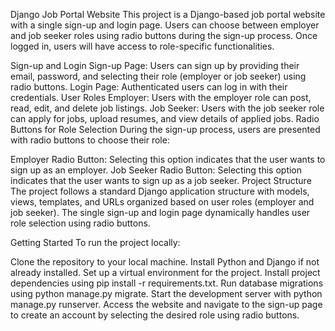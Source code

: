 Django Job Portal Website
This project is a Django-based job portal website with a single sign-up and login page. Users can choose between employer and job seeker roles using radio buttons during the sign-up process. Once logged in, users will have access to role-specific functionalities.

Sign-up and Login
Sign-up Page: Users can sign up by providing their email, password, and selecting their role (employer or job seeker) using radio buttons.
Login Page: Authenticated users can log in with their credentials.
User Roles
Employer: Users with the employer role can post, read, edit, and delete job listings.
Job Seeker: Users with the job seeker role can apply for jobs, upload resumes, and view details of applied jobs.
Radio Buttons for Role Selection
During the sign-up process, users are presented with radio buttons to choose their role:

Employer Radio Button: Selecting this option indicates that the user wants to sign up as an employer.
Job Seeker Radio Button: Selecting this option indicates that the user wants to sign up as a job seeker.
Project Structure
The project follows a standard Django application structure with models, views, templates, and URLs organized based on user roles (employer and job seeker). The single sign-up and login page dynamically handles user role selection using radio buttons.

Getting Started
To run the project locally:

Clone the repository to your local machine.
Install Python and Django if not already installed.
Set up a virtual environment for the project.
Install project dependencies using pip install -r requirements.txt.
Run database migrations using python manage.py migrate.
Start the development server with python manage.py runserver.
Access the website and navigate to the sign-up page to create an account by selecting the desired role using radio buttons.
